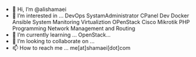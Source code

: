 - 👋 Hi, I’m @alishamaei
- 👀 I’m interested in ...
       DevOps
       SystamAdministrator
       CPanel Dev
       Docker
       Ansible
       System Manitoring
       Virtualiztion
       OPenStack
       Cisco
       Mikrotik
       PHP Programming
       Network Management and Routing
- 🌱 I’m currently learning ...
     OpenStack...
- 💞️ I’m looking to collaborate on ...
- 📫 How to reach me ...
      me[at]shamaei[dot]com

<!---
alishamaei/alishamaei is a ✨ special ✨ repository because its `README.md` (this file) appears on your GitHub profile.
You can click the Preview link to take a look at your changes.
--->
